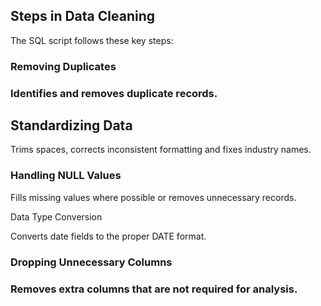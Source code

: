 ## Steps in Data Cleaning
The SQL script follows these key steps:

### Removing Duplicates

### Identifies and removes duplicate records.

## Standardizing Data

Trims spaces, corrects inconsistent formatting and fixes industry names.

### Handling NULL Values

Fills missing values where possible or removes unnecessary records.

Data Type Conversion

Converts date fields to the proper DATE format.

### Dropping Unnecessary Columns

### Removes extra columns that are not required for analysis.
